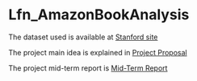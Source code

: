 # Lfn_AmazonBookAnalysis

The dataset used is available at [Stanford site](http://snap.stanford.edu/data/amazon-meta.html)

The project main idea is explained in [Project Proposal](https://github.com/Sproc01/Lfn_AmazonBookAnalysis/blob/56fd6365e36d19775cea54dac1831de6f2a3db16/Project%20Proposal.pdf)

The project mid-term report is [Mid-Term Report](https://github.com/Sproc01/Lfn_AmazonBookAnalysis/blob/56fd6365e36d19775cea54dac1831de6f2a3db16/Mid-term%20report.pdf)
